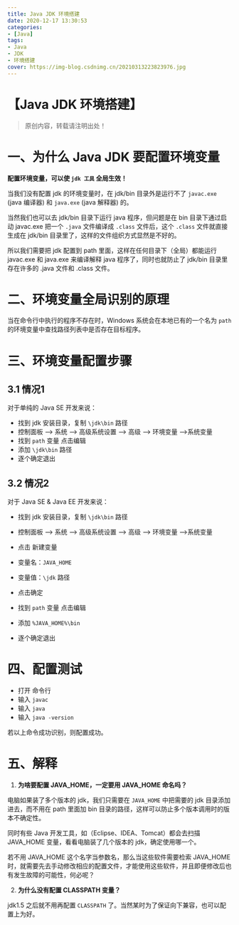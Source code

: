```yaml
---
title: Java JDK 环境搭建
date: 2020-12-17 13:30:53
categories:
- [Java]
tags:
- Java
- JDK
- 环境搭建
cover: https://img-blog.csdnimg.cn/20210313223823976.jpg
---
```


# 【Java JDK 环境搭建】

> 原创内容，转载请注明出处！

# 一、为什么 Java JDK 要配置环境变量

**配置环境变量，可以使 `jdk 工具` 全局生效！**

当我们没有配置 jdk 的环境变量时，在 jdk/bin 目录外是运行不了 `javac.exe` (java 编译器) 和 `java.exe` (java 解释器) 的。

当然我们也可以去 jdk/bin 目录下运行 java 程序，但问题是在 bin 目录下通过启动 javac.exe 把一个 `.java` 文件编译成 `.class` 文件后，这个 `.class` 文件就直接生成在 jdk/bin 目录里了，这样的文件组织方式显然是不好的。

所以我们需要把 jdk 配置到 path 里面，这样在任何目录下（全局）都能运行 javac.exe 和 java.exe 来编译解释 java 程序了，同时也就防止了 jdk/bin 目录里存在许多的 .java 文件和 .class 文件。

# 二、环境变量全局识别的原理

当在命令行中执行的程序不存在时，Windows 系统会在本地已有的一个名为 `path` 的环境变量中查找路径列表中是否存在目标程序。

# 三、环境变量配置步骤

## 3.1 情况1

对于单纯的 Java SE 开发来说：

- 找到 jdk 安装目录，复制 `\jdk\bin` 路径
- 控制面板 ——> 系统 ——> 高级系统设置 ——> 高级 ——> 环境变量 ——>系统变量
- 找到 `path` 变量 点击编辑
- 添加 `\jdk\bin` 路径
- 逐个确定退出

## 3.2 情况2

对于 Java SE & Java EE 开发来说：

- 找到 jdk 安装目录，复制 `\jdk\bin` 路径

- 控制面板 ——> 系统 ——> 高级系统设置 ——> 高级 ——> 环境变量 ——>系统变量
- 点击 新建变量
- 变量名：`JAVA_HOME`
- 变量值：`\jdk` 路径
- 点击确定
- 找到 `path` 变量 点击编辑
- 添加 `%JAVA_HOME%\bin`
- 逐个确定退出

# 四、配置测试

- 打开 命令行
- 输入 `javac`
- 输入 `java`
- 输入 `java -version`

若以上命令成功识别，则配置成功。

# 五、解释

1. **为啥要配置 JAVA_HOME，一定要用 JAVA_HOME 命名吗？**

电脑如果装了多个版本的 jdk，我们只需要在 `JAVA_HOME` 中把需要的 jdk 目录添加进去，而不用在 path 里面加 bin 目录的路径，这样可以防止多个版本调用时的版本不确定性。

同时有些 Java 开发工具，如（Eclipse、IDEA、Tomcat）都会去扫描 JAVA_HOME 变量，看看电脑装了几个版本的 jdk，确定使用哪一个。

若不用 JAVA_HOME 这个名字当参数名，那么当这些软件需要检索 JAVA_HOME 时，就需要先去手动修改相应的配置文件，才能使用这些软件，并且即便修改后也有发生故障的可能性，何必呢？

2. **为什么没有配置 CLASSPATH 变量？**

jdk1.5 之后就不用再配置 `CLASSPATH` 了。当然某时为了保证向下兼容，也可以配置上为好。
